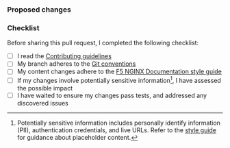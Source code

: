 ### Proposed changes

[//]: # "Write a clear and concise description of what the pull request changes."
[//]: # "You can use our Commit messages guidance for this."
[//]: # "https://github.com/nginx/documentation/blob/main/documentation/git-conventions.md#commit-messages"

[//]: # "First, explain what was changed, and why. This should be most of the detail."
[//]: # "Then how the changes were made, such as referring to existing styles and conventions."
[//]: # "Finish by noting anything beyond the scope of the PR changes that may be affected."

[//]: # "Include information on testing if relevant and non-obvious from the deployment preview."
[//]: # "For expediency, you can use screenshots to show small before and after examples."

[//]: # "If the changes were defined by a GitHub issue, reference it using keywords."
[//]: # "https://docs.github.com/en/get-started/writing-on-github/working-with-advanced-formatting/using-keywords-in-issues-and-pull-requests"

[//]: # "DO NOT LINK TO ANY INTERNAL, NON-PUBLIC RESOURCES. THIS INCLUDES BOTH INTERNAL REPOSITORY ISSUES OR ANYTHING IN AN INTRANET."
[//]: # "You can make reference to internal discussions without linking to them: see the 'Referencing internal information guidance'."
[//]: # "https://github.com/nginx/documentation/blob/main/documentation/closed-contributions.md#referencing-internal-information"

### Checklist

Before sharing this pull request, I completed the following checklist:

- [ ] I read the [Contributing guidelines](/CONTRIBUTING.md)
- [ ] My branch adheres to the [Git conventions](/documentation/git-conventions.md)
- [ ] My content changes adhere to the [F5 NGINX Documentation style guide](/documentation/style-guide.md)
- [ ] If my changes involve potentially sensitive information[^1], I have assessed the possible impact
- [ ] I have waited to ensure my changes pass tests, and addressed any discovered issues

[^1]: Potentially sensitive information includes personally identify information (PII), authentication credentials, and live URLs. Refer to the [style guide](/documentation/style-guide.md) for guidance about placeholder content.